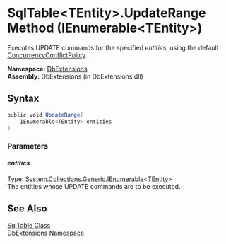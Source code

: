 SqlTable&lt;TEntity>.UpdateRange Method (IEnumerable&lt;TEntity>)
=================================================================
Executes UPDATE commands for the specified *entities*, using the default [ConcurrencyConflictPolicy][1].

**Namespace:** [DbExtensions][2]  
**Assembly:** DbExtensions (in DbExtensions.dll)

Syntax
------

```csharp
public void UpdateRange(
	IEnumerable<TEntity> entities
)
```

### Parameters

#### *entities*
Type: [System.Collections.Generic.IEnumerable][3]&lt;[TEntity][4]>  
The entities whose UPDATE commands are to be executed.


See Also
--------
[SqlTable<TEntity> Class][4]  
[DbExtensions Namespace][2]  

[1]: ../ConcurrencyConflictPolicy/README.md
[2]: ../README.md
[3]: http://msdn.microsoft.com/en-us/library/9eekhta0
[4]: README.md